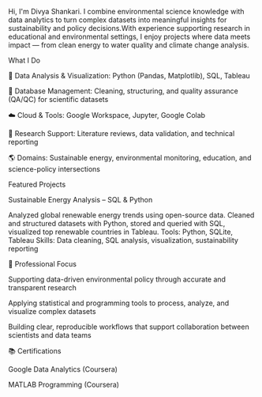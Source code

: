 Hi, I'm Divya Shankari. I combine environmental science knowledge with data analytics to turn complex datasets into meaningful insights for sustainability and policy decisions.With experience supporting research in educational and environmental settings, I enjoy projects where data meets impact — from clean energy to water quality and climate change analysis.

What I Do

🔬 Data Analysis & Visualization: Python (Pandas, Matplotlib), SQL, Tableau

🧮 Database Management: Cleaning, structuring, and quality assurance (QA/QC) for scientific datasets

☁️ Cloud & Tools: Google Workspace, Jupyter, Google Colab

📘 Research Support: Literature reviews, data validation, and technical reporting

🌎 Domains: Sustainable energy, environmental monitoring, education, and science-policy intersections


Featured Projects

Sustainable Energy Analysis – SQL & Python

Analyzed global renewable energy trends using open-source data.
Cleaned and structured datasets with Python, stored and queried with SQL, visualized top renewable countries in Tableau.
Tools: Python, SQLite, Tableau
Skills: Data cleaning, SQL analysis, visualization, sustainability reporting


🌱 Professional Focus

Supporting data-driven environmental policy through accurate and transparent research

Applying statistical and programming tools to process, analyze, and visualize complex datasets

Building clear, reproducible workflows that support collaboration between scientists and data teams

📚 Certifications

Google Data Analytics (Coursera)

MATLAB Programming (Coursera)

